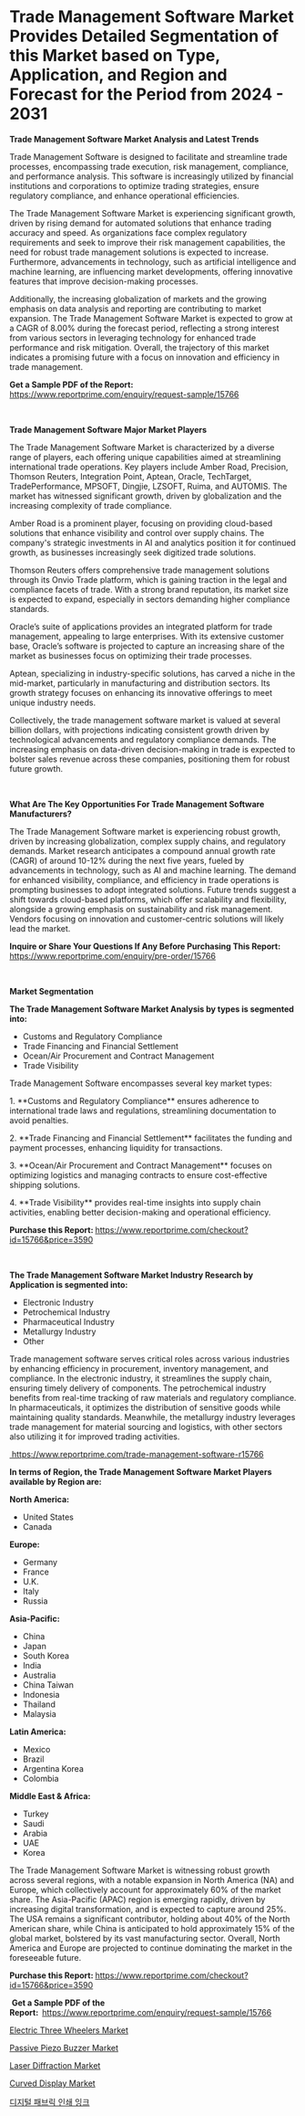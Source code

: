 <p><h1>Trade Management Software Market Provides Detailed Segmentation of this Market based on Type, Application, and Region and Forecast for the Period from 2024 - 2031</h1></p><p><strong>Trade Management Software Market Analysis and Latest Trends</strong></p>
<p><p>Trade Management Software is designed to facilitate and streamline trade processes, encompassing trade execution, risk management, compliance, and performance analysis. This software is increasingly utilized by financial institutions and corporations to optimize trading strategies, ensure regulatory compliance, and enhance operational efficiencies.</p><p>The Trade Management Software Market is experiencing significant growth, driven by rising demand for automated solutions that enhance trading accuracy and speed. As organizations face complex regulatory requirements and seek to improve their risk management capabilities, the need for robust trade management solutions is expected to increase. Furthermore, advancements in technology, such as artificial intelligence and machine learning, are influencing market developments, offering innovative features that improve decision-making processes. </p><p>Additionally, the increasing globalization of markets and the growing emphasis on data analysis and reporting are contributing to market expansion. The Trade Management Software Market is expected to grow at a CAGR of 8.00% during the forecast period, reflecting a strong interest from various sectors in leveraging technology for enhanced trade performance and risk mitigation. Overall, the trajectory of this market indicates a promising future with a focus on innovation and efficiency in trade management.</p></p>
<p><strong>Get a Sample PDF of the Report:&nbsp;</strong> <a href="https://www.reportprime.com/enquiry/request-sample/15766">https://www.reportprime.com/enquiry/request-sample/15766</a></p>
<p>&nbsp;</p>
<p><strong>Trade Management Software Major Market Players</strong></p>
<p><p>The Trade Management Software Market is characterized by a diverse range of players, each offering unique capabilities aimed at streamlining international trade operations. Key players include Amber Road, Precision, Thomson Reuters, Integration Point, Aptean, Oracle, TechTarget, TradePerformance, MPSOFT, Dingjie, LZSOFT, Ruima, and AUTOMIS. The market has witnessed significant growth, driven by globalization and the increasing complexity of trade compliance.</p><p>Amber Road is a prominent player, focusing on providing cloud-based solutions that enhance visibility and control over supply chains. The company's strategic investments in AI and analytics position it for continued growth, as businesses increasingly seek digitized trade solutions. </p><p>Thomson Reuters offers comprehensive trade management solutions through its Onvio Trade platform, which is gaining traction in the legal and compliance facets of trade. With a strong brand reputation, its market size is expected to expand, especially in sectors demanding higher compliance standards.</p><p>Oracle’s suite of applications provides an integrated platform for trade management, appealing to large enterprises. With its extensive customer base, Oracle’s software is projected to capture an increasing share of the market as businesses focus on optimizing their trade processes.</p><p>Aptean, specializing in industry-specific solutions, has carved a niche in the mid-market, particularly in manufacturing and distribution sectors. Its growth strategy focuses on enhancing its innovative offerings to meet unique industry needs.</p><p>Collectively, the trade management software market is valued at several billion dollars, with projections indicating consistent growth driven by technological advancements and regulatory compliance demands. The increasing emphasis on data-driven decision-making in trade is expected to bolster sales revenue across these companies, positioning them for robust future growth.</p></p>
<p>&nbsp;</p>
<p><strong>What Are The Key Opportunities For Trade Management Software Manufacturers?</strong></p>
<p><p>The Trade Management Software market is experiencing robust growth, driven by increasing globalization, complex supply chains, and regulatory demands. Market research anticipates a compound annual growth rate (CAGR) of around 10-12% during the next five years, fueled by advancements in technology, such as AI and machine learning. The demand for enhanced visibility, compliance, and efficiency in trade operations is prompting businesses to adopt integrated solutions. Future trends suggest a shift towards cloud-based platforms, which offer scalability and flexibility, alongside a growing emphasis on sustainability and risk management. Vendors focusing on innovation and customer-centric solutions will likely lead the market.</p></p>
<p><strong>Inquire or Share Your Questions If Any Before Purchasing This Report:</strong> <a href="https://www.reportprime.com/enquiry/pre-order/15766">https://www.reportprime.com/enquiry/pre-order/15766</a></p>
<p>&nbsp;</p>
<p><strong>Market Segmentation</strong></p>
<p><strong>The Trade Management Software Market Analysis by types is segmented into:</strong></p>
<p><ul><li>Customs and Regulatory Compliance</li><li>Trade Financing and Financial Settlement</li><li>Ocean/Air Procurement and Contract Management</li><li>Trade Visibility</li></ul></p>
<p><p>Trade Management Software encompasses several key market types: </p><p>1. **Customs and Regulatory Compliance** ensures adherence to international trade laws and regulations, streamlining documentation to avoid penalties. </p><p>2. **Trade Financing and Financial Settlement** facilitates the funding and payment processes, enhancing liquidity for transactions.</p><p>3. **Ocean/Air Procurement and Contract Management** focuses on optimizing logistics and managing contracts to ensure cost-effective shipping solutions.</p><p>4. **Trade Visibility** provides real-time insights into supply chain activities, enabling better decision-making and operational efficiency.</p></p>
<p><strong>Purchase this Report:&nbsp;</strong><a href="https://www.reportprime.com/checkout?id=15766&price=3590">https://www.reportprime.com/checkout?id=15766&price=3590</a></p>
<p>&nbsp;</p>
<p><strong>The Trade Management Software Market Industry Research by Application is segmented into:</strong></p>
<p><ul><li>Electronic Industry</li><li>Petrochemical Industry</li><li>Pharmaceutical Industry</li><li>Metallurgy Industry</li><li>Other</li></ul></p>
<p><p>Trade management software serves critical roles across various industries by enhancing efficiency in procurement, inventory management, and compliance. In the electronic industry, it streamlines the supply chain, ensuring timely delivery of components. The petrochemical industry benefits from real-time tracking of raw materials and regulatory compliance. In pharmaceuticals, it optimizes the distribution of sensitive goods while maintaining quality standards. Meanwhile, the metallurgy industry leverages trade management for material sourcing and logistics, with other sectors also utilizing it for improved trading activities.</p></p>
<p><a href="https://www.reportprime.com/trade-management-software-r15766">&nbsp;https://www.reportprime.com/trade-management-software-r15766</a></p>
<p><strong>In terms of Region, the Trade Management Software Market Players available by Region are:</strong></p>
<p>
    <p> <strong> North America: </strong>
        <ul>
            <li>United States</li>
            <li>Canada</li>
        </ul>
        </p> 
    <p> <strong> Europe: </strong>
        <ul>
            <li>Germany</li>
            <li>France</li>
            <li>U.K.</li>
            <li>Italy</li>
            <li>Russia</li>
        </ul>
        </p> 
    <p> <strong> Asia-Pacific: </strong>
        <ul>
            <li>China</li>
            <li>Japan</li>
            <li>South Korea</li>
            <li>India</li>
            <li>Australia</li>
            <li>China Taiwan</li>
            <li>Indonesia</li>
            <li>Thailand</li>
            <li>Malaysia</li>
        </ul>
        </p> 
    <p> <strong> Latin America: </strong>
        <ul>
            <li>Mexico</li>
            <li>Brazil</li>
            <li>Argentina Korea</li>
            <li>Colombia</li>
        </ul>
        </p> 
    <p> <strong> Middle East & Africa: </strong>
        <ul>
            <li>Turkey</li>
            <li>Saudi</li>
            <li>Arabia</li>
            <li>UAE</li>
            <li>Korea</li>
        </ul>
    </p>
    </p>
<p><p>The Trade Management Software Market is witnessing robust growth across several regions, with a notable expansion in North America (NA) and Europe, which collectively account for approximately 60% of the market share. The Asia-Pacific (APAC) region is emerging rapidly, driven by increasing digital transformation, and is expected to capture around 25%. The USA remains a significant contributor, holding about 40% of the North American share, while China is anticipated to hold approximately 15% of the global market, bolstered by its vast manufacturing sector. Overall, North America and Europe are projected to continue dominating the market in the foreseeable future.</p></p>
<p><strong>Purchase this Report: </strong><a href="https://www.reportprime.com/checkout?id=15766&price=3590">https://www.reportprime.com/checkout?id=15766&price=3590</a></p>
<p>&nbsp;<strong>Get a Sample PDF of the Report:&nbsp;&nbsp;</strong><a href="https://www.reportprime.com/enquiry/request-sample/15766">https://www.reportprime.com/enquiry/request-sample/15766</a></p>
<p><strong></strong></p>
<p><p><a href="https://issuu.com/reportprime-2/docs/electric-three-wheelers-market-size_c23438ddb324e1">Electric Three Wheelers Market</a></p><p><a href="https://medium.com/@dorothybrooks53/what-are-the-growth-drivers-in-passive-piezo-buzzer-market-743faef01b6f">Passive Piezo Buzzer Market</a></p><p><a href="https://www.linkedin.com/pulse/laser-diffraction-market-segmentation-geographical-regions-s1trc?trackingId=DGyuNisxSx2SjKKaabpMXg%3D%3D">Laser Diffraction Market</a></p><p><a href="https://www.linkedin.com/pulse/global-curved-display-industry-types-applications-market-fyihf?trackingId=R8nH%2BYyBS0CW%2FaxxLDX4sw%3D%3D">Curved Display Market</a></p><p><a href="https://medium.com/@joshuapierce88/%EC%84%B8%EA%B3%84-digital-fabric-printing-ink-market-%EC%9D%80-2024%EC%97%90%EC%84%9C-2031%EB%A1%9C-%EC%97%B0%ED%8F%89%EA%B7%A0-%EC%A6%9D%EA%B0%80%EC%9C%A8%EC%9D%84-%EB%B3%B4%EC%9D%BC-%EA%B2%83%EC%9C%BC%EB%A1%9C-%EC%98%88%EC%83%81%EB%90%A9%EB%8B%88%EB%8B%A4-8b22259a0e54">디지털 패브릭 인쇄 잉크</a></p></p>
